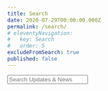 ```yaml
---
title: Search
date: 2020-07-29T00:00:00.000Z
permalink: /search/
# eleventyNavigation:
#   key: Search
#   order: 5
excludeFromSearch: true
published: false
---
```

<!-- HTML elements for search -->
<input type="text" id="search-input" placeholder="Search Updates & News">
<ul id="results-container" class="search-page-results"></ul>

<script src="https://unpkg.com/simple-jekyll-search@latest/dest/simple-jekyll-search.min.js"></script>

<script>
search_input = document.getElementById('search-input')
var sjs = SimpleJekyllSearch({
  searchInput: search_input,
  resultsContainer: document.getElementById('results-container'),
  json: '/search.json'
})
search_input.value = document.location.hash.replace("#","")
</script>